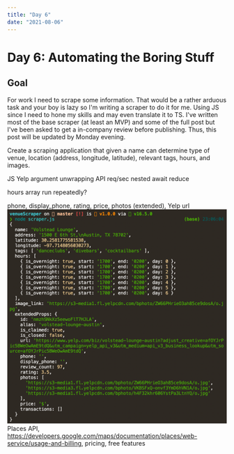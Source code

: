```yaml
---
title: "Day 6"
date: "2021-08-06"
---
```


# Day 6: Automating the Boring Stuff

## Goal

For work I need to scrape some information. That would be a rather arduous task and your boy is lazy so I'm writing a scraper to do it for me. Using JS since I need to hone my skills and may even translate it to TS. I've written most of the base scraper (at least an MVP) and some of the full post but I've been asked to get a in-company review before publishing. Thus, this post will be updated by Monday evening.


Create a scraping application that given a name can determine type of venue, location (address, longitude, latitude), relevant tags, hours, and images.

JS
Yelp
argument unwrapping
API req/sec
	nested await
	reduce
	
hours array
run repeatedly?

phone, display_phone, rating, price, photos (extended), Yelp url
![](projects/images/Pasted%20image%2020210806231056.png)
Places API, https://developers.google.com/maps/documentation/places/web-service/usage-and-billing, pricing, free features